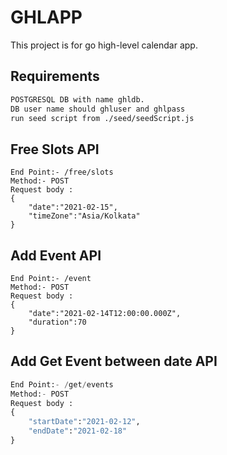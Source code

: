 # GHLAPP

This project is for go high-level calendar app.

## Requirements

```bash
POSTGRESQL DB with name ghldb.
DB user name should ghluser and ghlpass
run seed script from ./seed/seedScript.js
```

## Free Slots API

```
End Point:- /free/slots
Method:- POST
Request body :
{
    "date":"2021-02-15",
    "timeZone":"Asia/Kolkata"
}
```
## Add Event API

```
End Point:- /event
Method:- POST
Request body :
{
    "date":"2021-02-14T12:00:00.000Z",
    "duration":70
}
```

## Add Get Event between date API

```python
End Point:- /get/events
Method:- POST
Request body :
{
    "startDate":"2021-02-12",
    "endDate":"2021-02-18"
}
```
